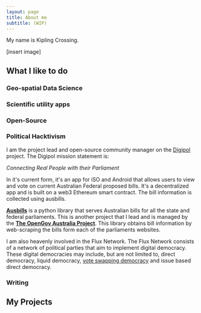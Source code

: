 ```yaml
---
layout: page
title: About me
subtitle: (WIP)
---
```


My name is Kipling Crossing.

[insert image]

## What I like to do

### Geo-spatial Data Science

### Scientific utility apps

### Open-Source

### Political Hacktivism 

I am the project lead and open-source community manager on the [Digipol](https://digipol.app/) project. The Digipol mission statement is:

*Connecting Real People with their Parliament*

In it's current form, it's an app for iSO and Android that allows users to view and vote on current Australian Federal proposed bills. It's a decentralized app and is built on a web3 Ethereum smart contract. The bill information is collected using ausbills.

**[Ausbills](https://pypi.org/project/ausbills/)** is a python library that serves Australian bills for all the state and federal parliaments. This is another project that I lead and is managed by the **[The OpenGov Australia Project](https://github.com/OpenGovAus)**. This library obtains bill information by web-scraping the bills form each of the parliaments websites. 

I am also heavenly involved in the Flux Network. The Flux Network consists of a network of political parties that aim to implement digital democracy. These digital democracies may include, but are not limited to, direct democracy, liquid democracy, [vote swapping democracy](https://kipcrossing.github.io/2020-12-29-Vote-Swapping/) and issue based direct democracy.

### Writing



## My Projects